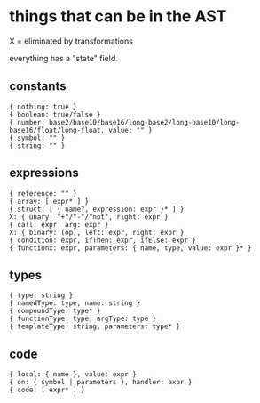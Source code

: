 
# things that can be in the AST

X = eliminated by transformations

everything has a "state" field.

## constants

    { nothing: true }
    { boolean: true/false }
    { number: base2/base10/base16/long-base2/long-base10/long-base16/float/long-float, value: "" }
    { symbol: "" }
    { string: "" }

## expressions

    { reference: "" }
    { array: [ expr* ] }
    { struct: [ { name?, expression: expr }* ] }
    X: { unary: "+"/"-"/"not", right: expr }
    { call: expr, arg: expr }
    X: { binary: (op), left: expr, right: expr }
    { condition: expr, ifThen: expr, ifElse: expr }
    { functionx: expr, parameters: { name, type, value: expr }* }

## types

    { type: string }
    { namedType: type, name: string }
    { compoundType: type* }
    { functionType: type, argType: type }
    { templateType: string, parameters: type* }

## code

    { local: { name }, value: expr }
    { on: { symbol | parameters }, handler: expr }
    { code: [ expr* ] }

